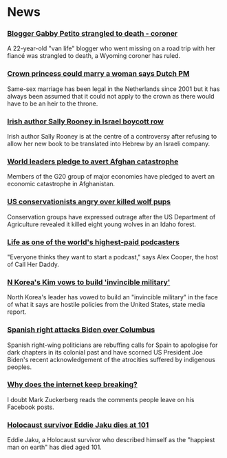 # News
### [Blogger Gabby Petito strangled to death - coroner](https://www.bbc.com/news/world-us-canada-58892307)
A 22-year-old "van life" blogger who went missing on a road trip with her fiancé was strangled to death, a Wyoming coroner has ruled.
### [Crown princess could marry a woman says Dutch PM](https://www.bbc.com/news/world-europe-58886581)
Same-sex marriage has been legal in the Netherlands since 2001 but it has always been assumed that it could not apply to the crown as there would have to be an heir to the throne.
### [Irish author Sally Rooney in Israel boycott row](https://www.bbc.com/news/entertainment-arts-58886915)
Irish author Sally Rooney is at the centre of a controversy after refusing to allow her new book to be translated into Hebrew by an Israeli company.
### [World leaders pledge to avert Afghan catastrophe](https://www.bbc.com/news/world-asia-58887808)
Members of the G20 group of major economies have pledged to avert an economic catastrophe in Afghanistan.
### [US conservationists angry over killed wolf pups](https://www.bbc.com/news/world-us-canada-58887928)
Conservation groups have expressed outrage after the US Department of Agriculture revealed it killed eight young wolves in an Idaho forest.
### [Life as one of the world's highest-paid podcasters](https://www.bbc.com/news/newsbeat-58719364)
"Everyone thinks they want to start a podcast," says Alex Cooper, the host of Call Her Daddy.
### [N Korea's Kim vows to build 'invincible military'](https://www.bbc.com/news/world-asia-58880207)
North Korea's leader has vowed to build an "invincible military" in the face of what it says are hostile policies from the United States, state media report. 
### [Spanish right attacks Biden over Columbus](https://www.bbc.com/news/world-europe-58882832)
Spanish right-wing politicians are rebuffing calls for Spain to apologise for dark chapters in its colonial past and have scorned US President Joe Biden's recent acknowledgement of the atrocities suffered by indigenous peoples.
### [Why does the internet keep breaking?](https://www.bbc.com/news/business-58873472)
I doubt Mark Zuckerberg reads the comments people leave on his Facebook posts.
### [Holocaust survivor Eddie Jaku dies at 101](https://www.bbc.com/news/world-australia-58883318)
Eddie Jaku, a Holocaust survivor who described himself as the "happiest man on earth" has died aged 101.
